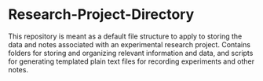 # Research-Project-Directory
This repository is meant as a default file structure to apply to storing the data and notes associated with an experimental research project. Contains folders for storing and organizing relevant information and data, and scripts for generating templated plain text files for recording experiments and other notes.
